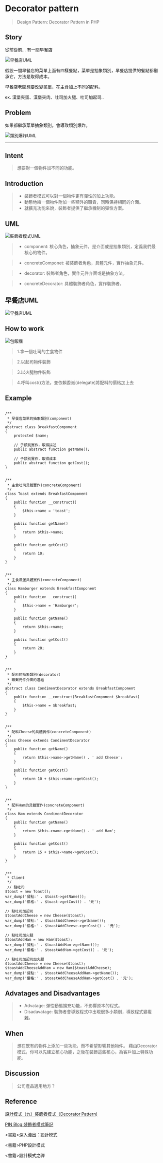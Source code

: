 # Decorator pattern
> Design Pattern: Decorator Pattern in PHP

Story
-------------
從前從前... 有一間早餐店

![早餐店UML](http://i.imgur.com/G3acLZf.png)

假設一間早餐店的菜單上面有四樣餐點，菜單是抽象類別，早餐店提供的餐點都繼承它，方法是取得成本。

早餐店老闆想要改變菜單，在主食加上不同的配料。

ex. 漢堡夾蛋、漢堡夾肉、吐司加火腿、吐司加起司..

Problem
-------------
如果都繼承菜單抽象類別，會導致類別爆炸。

![類別爆炸UML](http://i.imgur.com/9K7desp.png)

***

Intent
-------------
> 想要對一個物件加不同的功能。

Introduction
-------------
> - 裝飾者模式可以對一個物件更有彈性的加上功能。
> - 動態地給一個物件附加一些額外的職責，同時保持相同的介面。
> - 就擴充功能來說，裝飾者提供了繼承機制的彈性方案。

UML
-------------
![裝飾者模式UML](http://i.imgur.com/agdSmRa.png)
> - component: 核心角色，抽象元件，是介面或是抽象類別，定義我們最核心的物件。

> - concreteComponet: 被裝飾者角色，具體元件，實作抽象元件。

> - decorator: 裝飾者角色，實作元件介面或是抽象方法。

> - concreteDecorator: 具體裝飾者角色，實作裝飾者。

早餐店UML
-------------
![早餐店UML](http://i.imgur.com/pGZu6Sl.png)

How to work
-------------
![包飯糰](http://i.imgur.com/tiNUQBE.png)

> 1.拿一個吐司的主食物件

> 2.以起司物件裝飾

> 3.以火腿物件裝飾

> 4.呼叫cost()方法，並依賴委派(delegate)將配料的價格加上去

Example
-------------
<pre><code>
/**
 * 早餐店菜單的抽象類別(component)
 */
abstract class BreakfastComponent
{
    protected $name;

    // 子類別實作，取得描述
    public abstract function getName();

    // 子類別實作，取得成本
    public abstract function getCost();
}
</code></pre>

<pre><code>
/**
 * 主食吐司具體實作(concreteComponent)
 */
class Toast extends BreakfastComponent
{
    public function __construct()
    {
        $this->name = 'toast';
    }

    public function getName()
    {
        return $this->name;
    }

    public function getCost()
    {
        return 10;
    }
}
</code></pre>

<pre><code>
/**
 * 主食漢堡具體實作(concreteComponent)
 */
class Hamburger extends BreakfastComponent
{
    public function __construct()
    {
        $this->name = 'Hamburger';
    }

    public function getName()
    {
        return $this->name;
    }

    public function getCost()
    {
        return 20;
    }
}
</code></pre>

<pre><code>
/**
 * 配料的抽象類別(decorator)
 * 聯繫元件介面的連結
 */
abstract class CondimentDecorator extends BreakfastComponent
{
    public function __construct(BreakfastComponent $breakfast)
    {
        $this->name = $breakfast;
    }
}
</code></pre>

<pre><code>
/**
 * 配料Cheese的具體實作(concreteComponent)
 */
class Cheese extends CondimentDecorator
{
    public function getName()
    {
        return $this->name->getName() . ' add Cheese';
    }

    public function getCost()
    {
        return 10 + $this->name->getCost();
    }
}
</code></pre>

<pre><code>
/**
 * 配料Ham的具體實作(concreteComponent)
 */
class Ham extends CondimentDecorator
{
    public function getName()
    {
        return $this->name->getName() . ' add Ham';
    }

    public function getCost()
    {
        return 15 + $this->name->getCost();
    }
}
</code></pre>

<pre><code>
/**
 * Client
 */
 // 點吐司
$toast = new Toast();
var_dump('餐點:' . $toast->getName());
var_dump('價格:' . $toast->getCost() . '元');

// 點吐司加起司
$toastAddCheese = new Cheese($toast);
var_dump('餐點:' . $toastAddCheese->getName());
var_dump('價格:' . $toastAddCheese->getCost() . '元');

// 點吐司加火腿
$toastAddHam = new Ham($toast);
var_dump('餐點:' . $toastAddHam->getName());
var_dump('價格:' . $toastAddHam->getCost() . '元');

// 點吐司加起司加火腿
$toastAddCheese = new Cheese($toast);
$toastAddCheeseAddHam = new Ham($toastAddCheese);
var_dump('餐點:' . $toastAddCheeseAddHam->getName());
var_dump('價格:' . $toastAddCheeseAddHam->getCost() . '元');
</code></pre>

Advatages and Disadvantages
-------------
> - Advatage:
> 彈性動態擴充功能，不影響原本的程式。
> - Disadavatage:
> 裝飾者會導致程式中出現很多小類別，導致程式變複雜。

When
-------------
> 想在既有的物件上添加一些功能，而不希望影響其他物件。
> 藉由Decorator模式，你可以先建立核心功能，之後在裝飾這些核心，為客戶加上特殊功能。

Discussion
-------------
> 公司產品適用地方？

Reference
-------------
[設計模式（九）裝飾者模式（Decorator Pattern)](http://www.zendei.com/article/6281.html)

[PIN Blog 裝飾者模式筆記](https://dotblogs.com.tw/pin0513/archive/2010/01/04/12779.aspx)

<書籍>深入淺出：設計模式

<書籍>PHP設計模式

<書籍>設計模式之禪
 





